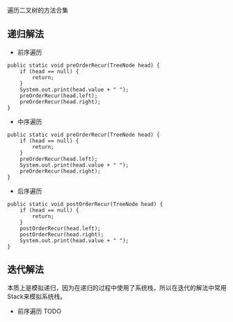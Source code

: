 遍历二叉树的方法合集

## 递归解法
* 前序遍历
```
public static void preOrderRecur(TreeNode head) {
    if (head == null) {
        return;
    }
    System.out.print(head.value + " ");
    preOrderRecur(head.left);
    preOrderRecur(head.right);
}
```
* 中序遍历
```
public static void preOrderRecur(TreeNode head) {
    if (head == null) {
        return;
    }
    preOrderRecur(head.left);
    System.out.print(head.value + " ");
    preOrderRecur(head.right);
}
```
* 后序遍历
```
public static void postOrderRecur(TreeNode head) {
    if (head == null) {
        return;
    }
    postOrderRecur(head.left);
    postOrderRecur(head.right);
    System.out.print(head.value + " ");
}
```

## 迭代解法
本质上是模拟递归，因为在递归的过程中使用了系统栈，所以在迭代的解法中常用Stack来模拟系统栈。
* 前序遍历
TODO
